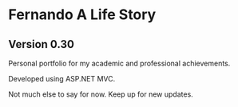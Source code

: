 # Fernando A Life Story
## Version 0.30

Personal portfolio for my academic and professional achievements. 

Developed using ASP.NET MVC.

Not much else to say for now.
Keep up for new updates.